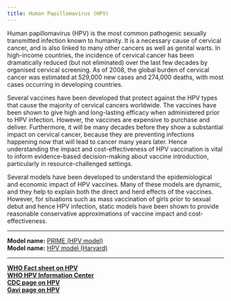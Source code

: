 ```yaml
---
title: Human Papillomavirus (HPV)
---
```


Human papillomavirus (HPV) is the most common pathogenic sexually transmitted infection known to humanity. It is a necessary cause of cervical cancer, and is also linked to many other cancers as well as genital warts. In high-income countries, the incidence of cervical cancer has been dramatically reduced (but not eliminated) over the last few decades by organised cervical screening. As of 2008, the global burden of cervical cancer was estimated at 529,000 new cases and 274,000 deaths, with most cases occurring in developing countries.

Several vaccines have been developed that protect against the HPV types that cause the majority of cervical cancers worldwide. The vaccines have been shown to give high and long-lasting efficacy when administered prior to HPV infection. However, the vaccines are expensive to purchase and deliver. Furthermore, it will be many decades before they show a substantial impact on cervical cancer, because they are preventing infections happening now that will lead to cancer many years later. Hence understanding the impact and cost-effectiveness of HPV vaccination is vital to inform evidence-based decision-making about vaccine introduction, particularly in resource-challenged settings.

Several models have been developed to understand the epidemiological and economic impact of HPV vaccines. Many of these models are dynamic, and they help to explain both the direct and herd effects of the vaccines. However, for situations such as mass vaccination of girls prior to sexual debut and hence HPV infection, static models have been shown to provide reasonable conservative approximations of vaccine impact and cost-effectiveness.

---

**Model name:**  [PRIME (HPV model)](/models/hpv)  
**Model name:**  [HPV model (Harvard)](/models/hpv#harvard)  

---

**[WHO Fact sheet on HPV](http://www.who.int/immunization/topics/hpv/en/)**     
**[WHO HPV Information Center](http://www.hpvcentre.net/)**   
**[CDC page on HPV](https://www.cdc.gov/hpv/index.html)**    
**[Gavi page on HPV](http://www.gavi.org/support/nvs/human-papillomavirus/)**   

